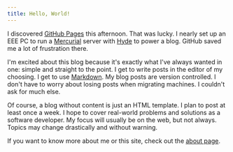 ```yaml
---
title: Hello, World!
---
```


I discovered [GitHub Pages][1] this afternoon. That was lucky. I
nearly set up an EEE PC to run a [Mercurial][2] server with [Hyde][3]
to power a blog. GitHub saved me a lot of frustration there.

I'm excited about this blog because it's exactly what I've always
wanted in one: simple and straight to the point. I get to write
posts in the editor of my choosing. I get to use [Markdown][4]. My
blog posts are version controlled. I don't have to worry about
losing posts when migrating machines. I couldn't ask for much else.

Of course, a blog without content is just an HTML template. I plan
to post at least once a week. I hope to cover real-world problems
and solutions as a software developer. My focus will usually be on
the web, but not always. Topics may change drastically and without
warning.

If you want to know more about me or this site, check out the [about
page][5].

[1]: http://pages.github.com
[2]: http://mercurial.selenic.com
[3]: http://ringce.com/hyde
[4]: http://daringfireball.net/projects/markdown/
[5]: /about/
